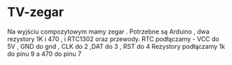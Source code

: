 # TV-zegar
Na wyjściu compozytowym mamy zegar . 
Potrzebne są Arduino , dwa rezystory 1K i 470 , i RTC1302 oraz przewody.
RTC podłączamy - VCC do 5V , GND do gnd , CLK do 2 ,DAT do 3 , RST do 4
Rezystory podłączamy 1k do pinu 9 a 470 do pinu 7
